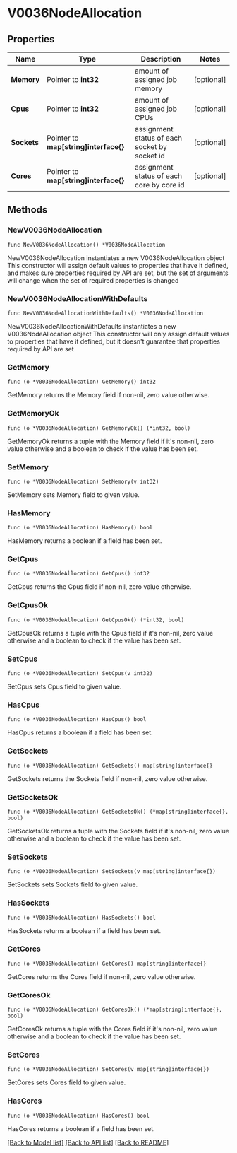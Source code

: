 # V0036NodeAllocation

## Properties

Name | Type | Description | Notes
------------ | ------------- | ------------- | -------------
**Memory** | Pointer to **int32** | amount of assigned job memory | [optional] 
**Cpus** | Pointer to **int32** | amount of assigned job CPUs | [optional] 
**Sockets** | Pointer to **map[string]interface{}** | assignment status of each socket by socket id | [optional] 
**Cores** | Pointer to **map[string]interface{}** | assignment status of each core by core id | [optional] 

## Methods

### NewV0036NodeAllocation

`func NewV0036NodeAllocation() *V0036NodeAllocation`

NewV0036NodeAllocation instantiates a new V0036NodeAllocation object
This constructor will assign default values to properties that have it defined,
and makes sure properties required by API are set, but the set of arguments
will change when the set of required properties is changed

### NewV0036NodeAllocationWithDefaults

`func NewV0036NodeAllocationWithDefaults() *V0036NodeAllocation`

NewV0036NodeAllocationWithDefaults instantiates a new V0036NodeAllocation object
This constructor will only assign default values to properties that have it defined,
but it doesn't guarantee that properties required by API are set

### GetMemory

`func (o *V0036NodeAllocation) GetMemory() int32`

GetMemory returns the Memory field if non-nil, zero value otherwise.

### GetMemoryOk

`func (o *V0036NodeAllocation) GetMemoryOk() (*int32, bool)`

GetMemoryOk returns a tuple with the Memory field if it's non-nil, zero value otherwise
and a boolean to check if the value has been set.

### SetMemory

`func (o *V0036NodeAllocation) SetMemory(v int32)`

SetMemory sets Memory field to given value.

### HasMemory

`func (o *V0036NodeAllocation) HasMemory() bool`

HasMemory returns a boolean if a field has been set.

### GetCpus

`func (o *V0036NodeAllocation) GetCpus() int32`

GetCpus returns the Cpus field if non-nil, zero value otherwise.

### GetCpusOk

`func (o *V0036NodeAllocation) GetCpusOk() (*int32, bool)`

GetCpusOk returns a tuple with the Cpus field if it's non-nil, zero value otherwise
and a boolean to check if the value has been set.

### SetCpus

`func (o *V0036NodeAllocation) SetCpus(v int32)`

SetCpus sets Cpus field to given value.

### HasCpus

`func (o *V0036NodeAllocation) HasCpus() bool`

HasCpus returns a boolean if a field has been set.

### GetSockets

`func (o *V0036NodeAllocation) GetSockets() map[string]interface{}`

GetSockets returns the Sockets field if non-nil, zero value otherwise.

### GetSocketsOk

`func (o *V0036NodeAllocation) GetSocketsOk() (*map[string]interface{}, bool)`

GetSocketsOk returns a tuple with the Sockets field if it's non-nil, zero value otherwise
and a boolean to check if the value has been set.

### SetSockets

`func (o *V0036NodeAllocation) SetSockets(v map[string]interface{})`

SetSockets sets Sockets field to given value.

### HasSockets

`func (o *V0036NodeAllocation) HasSockets() bool`

HasSockets returns a boolean if a field has been set.

### GetCores

`func (o *V0036NodeAllocation) GetCores() map[string]interface{}`

GetCores returns the Cores field if non-nil, zero value otherwise.

### GetCoresOk

`func (o *V0036NodeAllocation) GetCoresOk() (*map[string]interface{}, bool)`

GetCoresOk returns a tuple with the Cores field if it's non-nil, zero value otherwise
and a boolean to check if the value has been set.

### SetCores

`func (o *V0036NodeAllocation) SetCores(v map[string]interface{})`

SetCores sets Cores field to given value.

### HasCores

`func (o *V0036NodeAllocation) HasCores() bool`

HasCores returns a boolean if a field has been set.


[[Back to Model list]](../README.md#documentation-for-models) [[Back to API list]](../README.md#documentation-for-api-endpoints) [[Back to README]](../README.md)



